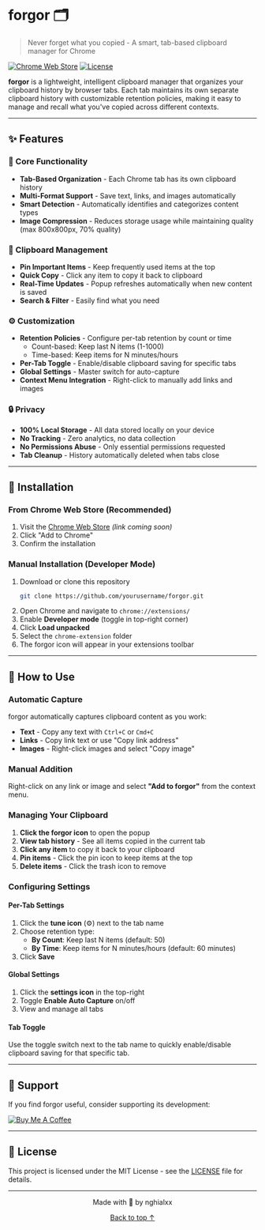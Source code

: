 # forgor 🗂️

> Never forget what you copied - A smart, tab-based clipboard manager for Chrome

[![Chrome Web Store](https://img.shields.io/badge/Chrome-Extension-d1f7ff?logo=googlechrome&logoColor=white)](https://chrome.google.com/webstore)
[![License](https://img.shields.io/badge/license-MIT-d1f7ff.svg)](LICENSE)

**forgor** is a lightweight, intelligent clipboard manager that organizes your clipboard history by browser tabs. Each tab maintains its own separate clipboard history with customizable retention policies, making it easy to manage and recall what you've copied across different contexts.

---

## ✨ Features

### 🎯 Core Functionality
- **Tab-Based Organization** - Each Chrome tab has its own clipboard history
- **Multi-Format Support** - Save text, links, and images automatically
- **Smart Detection** - Automatically identifies and categorizes content types
- **Image Compression** - Reduces storage usage while maintaining quality (max 800x800px, 70% quality)

### 🎨 Clipboard Management
- **Pin Important Items** - Keep frequently used items at the top
- **Quick Copy** - Click any item to copy it back to clipboard
- **Real-Time Updates** - Popup refreshes automatically when new content is saved
- **Search & Filter** - Easily find what you need

### ⚙️ Customization
- **Retention Policies** - Configure per-tab retention by count or time
  - Count-based: Keep last N items (1-1000)
  - Time-based: Keep items for N minutes/hours
- **Per-Tab Toggle** - Enable/disable clipboard saving for specific tabs
- **Global Settings** - Master switch for auto-capture
- **Context Menu Integration** - Right-click to manually add links and images

### 🔒 Privacy
- **100% Local Storage** - All data stored locally on your device
- **No Tracking** - Zero analytics, no data collection
- **No Permissions Abuse** - Only essential permissions requested
- **Tab Cleanup** - History automatically deleted when tabs close

---

## 🚀 Installation

### From Chrome Web Store (Recommended)
1. Visit the [Chrome Web Store](https://chrome.google.com/webstore) *(link coming soon)*
2. Click "Add to Chrome"
3. Confirm the installation

### Manual Installation (Developer Mode)
1. Download or clone this repository
   ```bash
   git clone https://github.com/yourusername/forgor.git
   ```
2. Open Chrome and navigate to `chrome://extensions/`
3. Enable **Developer mode** (toggle in top-right corner)
4. Click **Load unpacked**
5. Select the `chrome-extension` folder
6. The forgor icon will appear in your extensions toolbar

---

## 📖 How to Use

### Automatic Capture
forgor automatically captures clipboard content as you work:
- **Text** - Copy any text with `Ctrl+C` or `Cmd+C`
- **Links** - Copy link text or use "Copy link address"
- **Images** - Right-click images and select "Copy image"

### Manual Addition
Right-click on any link or image and select **"Add to forgor"** from the context menu.

### Managing Your Clipboard
1. **Click the forgor icon** to open the popup
2. **View tab history** - See all items copied in the current tab
3. **Click any item** to copy it back to your clipboard
4. **Pin items** - Click the pin icon to keep items at the top
5. **Delete items** - Click the trash icon to remove

### Configuring Settings

#### Per-Tab Settings
1. Click the **tune icon** (⚙️) next to the tab name
2. Choose retention type:
   - **By Count**: Keep last N items (default: 50)
   - **By Time**: Keep items for N minutes/hours (default: 60 minutes)
3. Click **Save**

#### Global Settings
1. Click the **settings icon** in the top-right
2. Toggle **Enable Auto Capture** on/off
3. View and manage all tabs

#### Tab Toggle
Use the toggle switch next to the tab name to quickly enable/disable clipboard saving for that specific tab.

---

## 💖 Support

If you find forgor useful, consider supporting its development:

[![Buy Me A Coffee](https://img.shields.io/badge/Buy%20Me%20A%20Coffee-d1f7ff?style=for-the-badge&logo=buy-me-a-coffee&logoColor=000000)](https://buymeacoffee.com/nghialxx)

---

## 📄 License

This project is licensed under the MIT License - see the [LICENSE](LICENSE) file for details.

---

<p align="center">Made with 💙 by nghialxx</p>
<p align="center">
  <a href="#forgor-️">Back to top ↑</a>
</p>
